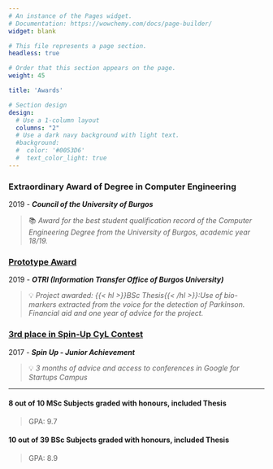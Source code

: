 ```yaml
---
# An instance of the Pages widget.
# Documentation: https://wowchemy.com/docs/page-builder/
widget: blank

# This file represents a page section.
headless: true

# Order that this section appears on the page.
weight: 45

title: 'Awards'

# Section design
design:
  # Use a 1-column layout
  columns: "2"
  # Use a dark navy background with light text.
  #background:
  #  color: '#0053D6'
  #  text_color_light: true
---
```


### Extraordinary Award of Degree in Computer Engineering 
2019 - ***Council of the University of Burgos***
> 📚 *Award for the best student qualification record of the Computer Engineering Degree from the University of Burgos, academic year 18/19.*

### [Prototype Award](https://www.ubu.es/sites/default/files/articles/files/acta_seleccion_prototipos_firmada.pdf)
2019 - ***OTRI (Information Transfer Office of Burgos University)***
> 💡 *Project awarded: {{< hl >}}BSc Thesis{{< /hl >}}:Use of bio-markers extracted from the voice for the detection of Parkinson. Financial aid and one year of advice for the project.*

### [3rd place in Spin-Up CyL Contest](https://diariodevalladolid.elmundo.es/articulo/innovadores/poli-detecta-drogas-volante/20170314112648216192.html)
2017 - ***Spin Up - Junior Achievement***
> 💡 *3 months of advice and access to conferences in Google for Startups Campus*

*************************

#### 8 out of 10 MSc Subjects graded with honours, included Thesis
> GPA: 9.7

#### 10 out of 39 BSc Subjects graded with honours, included Thesis
> GPA: 8.9